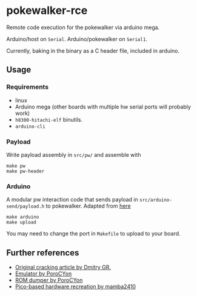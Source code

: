# pokewalker-rce

Remote code execution for the pokewalker via arduino mega.

Arduino/host on `Serial`.
Arduino/pokewalker on `Serial1`.

Currently, baking in the binary as a C header file, included in arduino.


## Usage

### Requirements

- linux
- Arduino mega (other boards with multiple hw serial ports will probably work)
- `h8300-hitachi-elf` binutils.
- `arduino-cli`

### Payload

Write payload assembly in `src/pw/` and assemble with 
```
make pw
make pw-header
```


### Arduino

A modular pw interaction code that sends payload in `src/arduino-send/payload.h` to pokewalker.
Adapted from [here](https://github.com/mamba2410/reverse-pokewalker)
```
make arduino
make upload
```

You may need to change the port in `Makefile` to upload to your board.



## Further references

- [Original cracking article by Dmitry GR.](http://dmitry.gr/?r=05.Projects&proj=28.%20pokewalker)
- [Emulator by PoroCYon](https://git.titandemo.org/PoroCYon/pwemu/)
- [ROM dumper by PoroCYon](https://git.titandemo.org/PoroCYon/pokewalker-rom-dumper)
- [Pico-based hardware recreation by mamba2410](https://github.com/mamba2410/picowalker)

